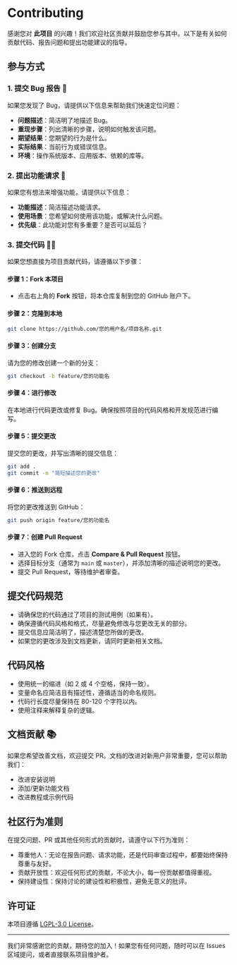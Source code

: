 # Contributing

感谢您对 **此项目** 的兴趣！我们欢迎社区贡献并鼓励您参与其中。以下是有关如何贡献代码、报告问题和提出功能建议的指导。

## 参与方式

### 1. 提交 Bug 报告 🐞
如果您发现了 Bug，请提供以下信息来帮助我们快速定位问题：
- **问题描述**：简洁明了地描述 Bug。
- **重现步骤**：列出清晰的步骤，说明如何触发该问题。
- **期望结果**：您期望的行为是什么。
- **实际结果**：当前行为或错误信息。
- **环境**：操作系统版本、应用版本、依赖的库等。

### 2. 提出功能请求 🚀
如果您有想法来增强功能，请提供以下信息：
- **功能描述**：简洁描述功能请求。
- **使用场景**：您希望如何使用该功能，或解决什么问题。
- **优先级**：此功能对您有多重要？是否可以延后？

### 3. 提交代码 🧑‍💻
如果您想直接为项目贡献代码，请遵循以下步骤：

#### 步骤 1：Fork 本项目
- 点击右上角的 **Fork** 按钮，将本仓库复制到您的 GitHub 账户下。

#### 步骤 2：克隆到本地
```bash
git clone https://github.com/您的用户名/项目名称.git
```

#### 步骤 3：创建分支
请为您的修改创建一个新的分支：
```bash
git checkout -b feature/您的功能名
```

#### 步骤 4：进行修改
在本地进行代码更改或修复 Bug。确保按照项目的代码风格和开发规范进行编写。

#### 步骤 5：提交更改
提交您的更改，并写出清晰的提交信息：
```bash
git add .
git commit -m "简短描述您的更改"
```

#### 步骤 6：推送到远程
将您的更改推送到 GitHub：
```bash
git push origin feature/您的功能名
```

#### 步骤 7：创建 Pull Request
- 进入您的 Fork 仓库，点击 **Compare & Pull Request** 按钮。
- 选择目标分支（通常为 `main` 或 `master`），并添加清晰的描述说明您的更改。
- 提交 Pull Request，等待维护者审查。

## 提交代码规范

- 请确保您的代码通过了项目的测试用例（如果有）。
- 确保遵循代码风格和格式，尽量避免修改与您更改无关的部分。
- 提交信息应简洁明了，描述清楚您所做的更改。
- 如果您的更改涉及到文档更新，请同时更新相关文档。

## 代码风格

- 使用统一的缩进（如 2 或 4 个空格，保持一致）。
- 变量命名应简洁且有描述性，遵循适当的命名规则。
- 代码行长度尽量保持在 80-120 个字符以内。
- 使用注释来解释复杂的逻辑。

## 文档贡献 📚

如果您希望改善文档，欢迎提交 PR。文档的改进对新用户非常重要，您可以帮助我们：
- 改进安装说明
- 添加/更新功能文档
- 改进教程或示例代码

## 社区行为准则

在提交问题、PR 或其他任何形式的贡献时，请遵守以下行为准则：

- 尊重他人：无论在报告问题、请求功能，还是代码审查过程中，都要始终保持尊重与友好。
- 贡献开放性：欢迎任何形式的贡献，不论大小，每一份贡献都值得重视。
- 保持建设性：保持讨论的建设性和积极性，避免无意义的批评。

## 许可证

本项目遵循 [LGPL-3.0 License](LICENSE)。

---

我们非常感谢您的贡献，期待您的加入！如果您有任何问题，随时可以在 Issues 区域提问，或者直接联系项目维护者。
